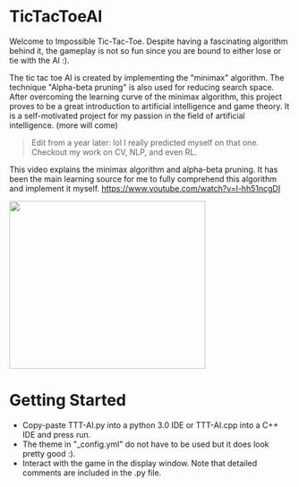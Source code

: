 # TicTacToeAI

Welcome to Impossible Tic-Tac-Toe. Despite having a fascinating algorithm behind it, the gameplay is not so fun since you are bound to either lose or tie with the AI :).

The tic tac toe AI is created by implementing the "minimax" algorithm. The technique "Alpha-beta pruning" is also used for reducing search space. After overcoming the learning curve of the minimax algorithm, this project proves to be a great introduction to artificial intelligence and game theory. It is a self-motivated project for my passion in the field of artificial intelligence. (more will come)
                                          
> Edit from a year later: lol I really predicted myself on that one. Checkout my work on CV, NLP, and even RL. 

This video explains the minimax algorithm and alpha-beta pruning. It has been the main learning source for me to fully comprehend this algorithm and implement it myself.
https://www.youtube.com/watch?v=l-hh51ncgDI

<img src="https://user-images.githubusercontent.com/43103206/53769167-15f0ab80-3ea9-11e9-8c1b-15f685209692.jpg" width="350" height="300">

# Getting Started

- Copy-paste TTT-AI.py into a python 3.0 IDE or TTT-AI.cpp into a C++ IDE and press run. 
- The theme in "\_config.yml" do not have to be used but it does look pretty good :).
- Interact with the game in the display window. Note that detailed comments are included in the .py file. 
